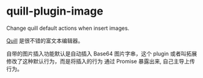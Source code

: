 # quill-plugin-image

Change quill default actions when insert images.

[Quill](https://quilljs.com/docs/quickstart/) 是很不错的富文本编辑器。

自带的图片插入功能默认是自动插入 Base64 图片字串，这个 plugin 或者叫拓展修改了这种默认行为，而是将插入的行为 通过 Promise 暴露出来, 自己主导上传行为。

